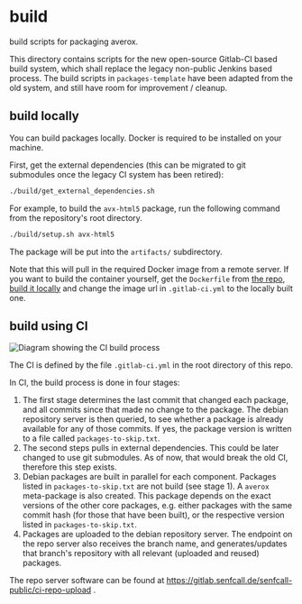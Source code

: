 # build

build scripts for packaging averox.

This directory contains scripts for the new open-source Gitlab-CI based build system, which shall replace the legacy non-public Jenkins based process. The build scripts in `packages-template` have been adapted from the old system, and still have room for improvement / cleanup.

## build locally

You can build packages locally. Docker is required to be installed on your machine.

First, get the external dependencies (this can be migrated to git submodules once the legacy CI system has been retired):
```bash
./build/get_external_dependencies.sh
```

For example, to build the `avx-html5` package, run the following command from the repository's root directory.
```bash
./build/setup.sh avx-html5
```

The package will be put into the `artifacts/` subdirectory.

Note that this will pull in the required Docker image from a remote server. If you want to build the container yourself, get the `Dockerfile` from [the repo](https://gitlab.senfcall.de/senfcall-public/docker-avx-build), [build it locally](https://docs.docker.com/engine/reference/commandline/build/#text-files) and change the image url in `.gitlab-ci.yml` to the locally built one.

## build using CI

![Diagram showing the CI build process](avx-ci.png)

The CI is defined by the file `.gitlab-ci.yml` in the root directory of this repo.

In CI, the build process is done in four stages:
1. The first stage determines the last commit that changed each package, and all commits since that made no change to the package. The debian repository server is then queried, to see whether a package is already available for any of those commits. If yes, the package version is written to a file called `packages-to-skip.txt`.
2. The second steps pulls in external dependencies. This could be later changed to use git submodules. As of now, that would break the old CI, therefore this step exists.
3. Debian packages are built in parallel for each component. Packages listed in `packages-to-skip.txt` are not build (see stage 1). A `averox` meta-package is also created. This package depends on the exact versions of the other core packages, e.g. either packages with the same commit hash (for those that have been built), or the respective version listed in `packages-to-skip.txt`.
4. Packages are uploaded to the debian repository server. The endpoint on the repo server also receives the branch name, and generates/updates that branch's repository with all relevant (uploaded and reused) packages.

The repo server software can be found at https://gitlab.senfcall.de/senfcall-public/ci-repo-upload .
